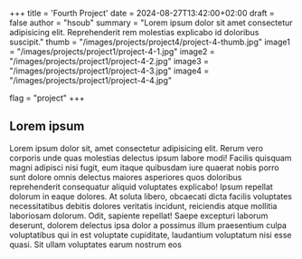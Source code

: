 +++
title = 'Fourth Project'
date = 2024-08-27T13:42:00+02:00
draft = false
author = "hsoub"
summary = "Lorem ipsum dolor sit amet consectetur adipisicing elit. Reprehenderit rem molestias explicabo id doloribus suscipit."
thumb = "/images/projects/project4/project-4-thumb.jpg"
image1 =  "/images/projects/project1/project-4-1.jpg"
image2 =  "/images/projects/project1/project-4-2.jpg"
image3 =  "/images/projects/project1/project-4-3.jpg"
image4 =  "/images/projects/project1/project-4-4.jpg"

flag = "project"
+++

## Lorem ipsum

Lorem ipsum dolor sit, amet consectetur adipisicing elit. Rerum vero corporis unde quas molestias delectus ipsum labore modi! Facilis quisquam magni adipisci nisi fugit, eum itaque quibusdam iure quaerat nobis porro sunt dolore omnis delectus maiores asperiores quos doloribus reprehenderit consequatur aliquid voluptates explicabo! Ipsum repellat dolorum in eaque dolores. At soluta libero, obcaecati dicta facilis voluptates necessitatibus debitis dolores veritatis incidunt, reiciendis atque mollitia laboriosam dolorum. Odit, sapiente repellat! Saepe excepturi laborum deserunt, dolorem delectus ipsa dolor a possimus illum praesentium culpa voluptatibus qui in est voluptate cupiditate, laudantium voluptatum nisi esse quasi. Sit ullam voluptates earum nostrum eos
